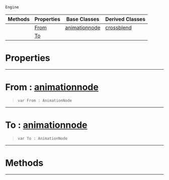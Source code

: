  `Engine`

|Methods|Properties|Base Classes|Derived Classes|
|---|---|---|---|
| |[ From](https://github.com/dragonCASTjosh/PlasmaDocs/blob/master/code_reference/class_reference/dualblendcrossblend.markdown#from-plasma-engine-documen)|[animationnode](https://github.com/dragonCASTjosh/PlasmaDocs/blob/master/code_reference/class_reference/animationnode.markdown)|[crossblend](https://github.com/dragonCASTjosh/PlasmaDocs/blob/master/code_reference/class_reference/crossblend.markdown)|
| |[ To](https://github.com/dragonCASTjosh/PlasmaDocs/blob/master/code_reference/class_reference/dualblendcrossblend.markdown#to-plasma-engine-documenta)| | |


 #  Properties


---  
 #  From : [animationnode](https://github.com/dragonCASTjosh/PlasmaDocs/blob/master/code_reference/class_reference/animationnode.markdown)

> 
> ``` lang=cpp, name=Lightning
> var From : AnimationNode


---  
 #  To : [animationnode](https://github.com/dragonCASTjosh/PlasmaDocs/blob/master/code_reference/class_reference/animationnode.markdown)

> 
> ``` lang=cpp, name=Lightning
> var To : AnimationNode


---  
 #  Methods


---  
 

 